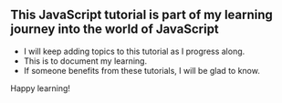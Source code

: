 ## This JavaScript tutorial is part of my learning journey into the world of JavaScript

- I will keep adding topics to this tutorial as I progress along.
- This is to document my learning.
- If someone benefits from these tutorials, I will be glad to know.

Happy learning!

